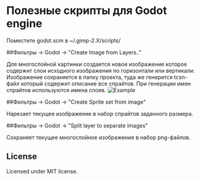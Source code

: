 # Полезные скрипты для Godot engine

Поместите godot.scm в ~/.gimp-2.X/scripts/ 


##Фильтры -> Godot -> "Create Image from Layers.."

Для многослойной картинки создается новое изображение
которое содержит слои исходного изображения по горизонтали или вертикали.
Изображение сохраняется в папку проекта, туда же генерится tcsn-файл
который содержит описание все спрайтов. При генерации имен спрайтов используются имена слоев.
![Example](https://filonov-a.github.io/godot-gimp/examples/Image_from_layers.png)

##Фильтры -> Godot -> "Create Sprite set from image"

Нарезает текущее изображение в набор спрайтов заданного размера.

##Фильтры -> Godot -> "Split layer to separate images"

Сохраняет текущее многослойное изображение в набор png-файлов.


## License

Licensed under MIT license.
